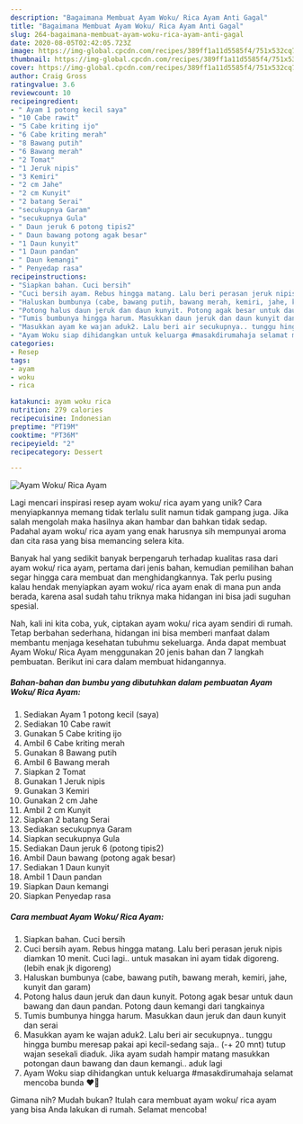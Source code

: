 ```yaml
---
description: "Bagaimana Membuat Ayam Woku/ Rica Ayam Anti Gagal"
title: "Bagaimana Membuat Ayam Woku/ Rica Ayam Anti Gagal"
slug: 264-bagaimana-membuat-ayam-woku-rica-ayam-anti-gagal
date: 2020-08-05T02:42:05.723Z
image: https://img-global.cpcdn.com/recipes/389ff1a11d5585f4/751x532cq70/ayam-woku-rica-ayam-foto-resep-utama.jpg
thumbnail: https://img-global.cpcdn.com/recipes/389ff1a11d5585f4/751x532cq70/ayam-woku-rica-ayam-foto-resep-utama.jpg
cover: https://img-global.cpcdn.com/recipes/389ff1a11d5585f4/751x532cq70/ayam-woku-rica-ayam-foto-resep-utama.jpg
author: Craig Gross
ratingvalue: 3.6
reviewcount: 10
recipeingredient:
- " Ayam 1 potong kecil saya"
- "10 Cabe rawit"
- "5 Cabe kriting ijo"
- "6 Cabe kriting merah"
- "8 Bawang putih"
- "6 Bawang merah"
- "2 Tomat"
- "1 Jeruk nipis"
- "3 Kemiri"
- "2 cm Jahe"
- "2 cm Kunyit"
- "2 batang Serai"
- "secukupnya Garam"
- "secukupnya Gula"
- " Daun jeruk 6 potong tipis2"
- " Daun bawang potong agak besar"
- "1 Daun kunyit"
- "1 Daun pandan"
- " Daun kemangi"
- " Penyedap rasa"
recipeinstructions:
- "Siapkan bahan. Cuci bersih"
- "Cuci bersih ayam. Rebus hingga matang. Lalu beri perasan jeruk nipis diamkan 10 menit. Cuci lagi.. untuk masakan ini ayam tidak digoreng. (lebih enak jk digoreng)"
- "Haluskan bumbunya (cabe, bawang putih, bawang merah, kemiri, jahe, kunyit dan garam)"
- "Potong halus daun jeruk dan daun kunyit. Potong agak besar untuk daun bawang dan daun pandan. Potong daun kemangi dari tangkainya"
- "Tumis bumbunya hingga harum. Masukkan daun jeruk dan daun kunyit dan serai"
- "Masukkan ayam ke wajan aduk2. Lalu beri air secukupnya.. tunggu hingga bumbu meresap pakai api kecil-sedang saja.. (-+ 20 mnt) tutup wajan sesekali diaduk. Jika ayam sudah hampir matang masukkan potongan daun bawang dan daun kemangi.. aduk lagi"
- "Ayam Woku siap dihidangkan untuk keluarga #masakdirumahaja selamat mencoba bunda ❤️🌹"
categories:
- Resep
tags:
- ayam
- woku
- rica

katakunci: ayam woku rica 
nutrition: 279 calories
recipecuisine: Indonesian
preptime: "PT19M"
cooktime: "PT36M"
recipeyield: "2"
recipecategory: Dessert

---
```



![Ayam Woku/ Rica Ayam](https://img-global.cpcdn.com/recipes/389ff1a11d5585f4/751x532cq70/ayam-woku-rica-ayam-foto-resep-utama.jpg)

Lagi mencari inspirasi resep ayam woku/ rica ayam yang unik? Cara menyiapkannya memang tidak terlalu sulit namun tidak gampang juga. Jika salah mengolah maka hasilnya akan hambar dan bahkan tidak sedap. Padahal ayam woku/ rica ayam yang enak harusnya sih mempunyai aroma dan cita rasa yang bisa memancing selera kita.



Banyak hal yang sedikit banyak berpengaruh terhadap kualitas rasa dari ayam woku/ rica ayam, pertama dari jenis bahan, kemudian pemilihan bahan segar hingga cara membuat dan menghidangkannya. Tak perlu pusing kalau hendak menyiapkan ayam woku/ rica ayam enak di mana pun anda berada, karena asal sudah tahu triknya maka hidangan ini bisa jadi suguhan spesial.


Nah, kali ini kita coba, yuk, ciptakan ayam woku/ rica ayam sendiri di rumah. Tetap berbahan sederhana, hidangan ini bisa memberi manfaat dalam membantu menjaga kesehatan tubuhmu sekeluarga. Anda dapat membuat Ayam Woku/ Rica Ayam menggunakan 20 jenis bahan dan 7 langkah pembuatan. Berikut ini cara dalam membuat hidangannya.

<!--inarticleads1-->

##### Bahan-bahan dan bumbu yang dibutuhkan dalam pembuatan Ayam Woku/ Rica Ayam:

1. Sediakan  Ayam 1 potong kecil (saya)
1. Sediakan 10 Cabe rawit
1. Gunakan 5 Cabe kriting ijo
1. Ambil 6 Cabe kriting merah
1. Gunakan 8 Bawang putih
1. Ambil 6 Bawang merah
1. Siapkan 2 Tomat
1. Gunakan 1 Jeruk nipis
1. Gunakan 3 Kemiri
1. Gunakan 2 cm Jahe
1. Ambil 2 cm Kunyit
1. Siapkan 2 batang Serai
1. Sediakan secukupnya Garam
1. Siapkan secukupnya Gula
1. Sediakan  Daun jeruk 6 (potong tipis2)
1. Ambil  Daun bawang (potong agak besar)
1. Sediakan 1 Daun kunyit
1. Ambil 1 Daun pandan
1. Siapkan  Daun kemangi
1. Siapkan  Penyedap rasa




<!--inarticleads2-->

##### Cara membuat Ayam Woku/ Rica Ayam:

1. Siapkan bahan. Cuci bersih
1. Cuci bersih ayam. Rebus hingga matang. Lalu beri perasan jeruk nipis diamkan 10 menit. Cuci lagi.. untuk masakan ini ayam tidak digoreng. (lebih enak jk digoreng)
1. Haluskan bumbunya (cabe, bawang putih, bawang merah, kemiri, jahe, kunyit dan garam)
1. Potong halus daun jeruk dan daun kunyit. Potong agak besar untuk daun bawang dan daun pandan. Potong daun kemangi dari tangkainya
1. Tumis bumbunya hingga harum. Masukkan daun jeruk dan daun kunyit dan serai
1. Masukkan ayam ke wajan aduk2. Lalu beri air secukupnya.. tunggu hingga bumbu meresap pakai api kecil-sedang saja.. (-+ 20 mnt) tutup wajan sesekali diaduk. Jika ayam sudah hampir matang masukkan potongan daun bawang dan daun kemangi.. aduk lagi
1. Ayam Woku siap dihidangkan untuk keluarga #masakdirumahaja selamat mencoba bunda ❤️🌹




Gimana nih? Mudah bukan? Itulah cara membuat ayam woku/ rica ayam yang bisa Anda lakukan di rumah. Selamat mencoba!
